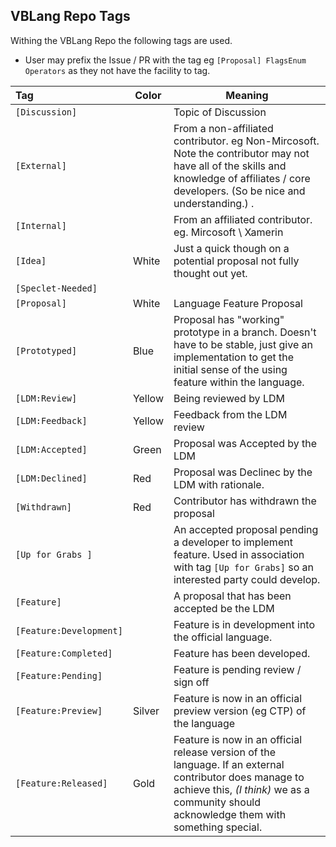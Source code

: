 ## VBLang Repo Tags

Withing the VBLang Repo the following tags are used.
 * User may prefix the Issue / PR with the tag eg `[Proposal] FlagsEnum Operators` as they not have the facility to tag.

| Tag                     | Color  |  Meaning  |
|:----------------------- | ------ | --------- |
| `[Discussion]`          |        | Topic of Discussion |
| `[External]`            |        | From a non-affiliated contributor. eg Non-Mircosoft.  Note the contributor may not have all of the skills and knowledge of affiliates / core developers. (So be nice and understanding.) . |
| `[Internal]`            |        | From an affiliated contributor. eg. Mircosoft \ Xamerin |
| `[Idea]`                | White  | Just a quick though on a potential proposal not fully thought out yet. |
| `[Speclet-Needed]`      |        | |
| `[Proposal]`            | White  | Language Feature Proposal  |
| `[Prototyped]`          | Blue   | Proposal has "working" prototype in a branch. Doesn't have to be stable, just give an implementation to get the initial sense of the using feature within the language. |
| `[LDM:Review]`          | Yellow | Being reviewed by LDM |
| `[LDM:Feedback]`        | Yellow | Feedback from the LDM review |
| `[LDM:Accepted]`        | Green  | Proposal was Accepted by the LDM |
| `[LDM:Declined]`        | Red    | Proposal was Declinec by the LDM with rationale. |
| `[Withdrawn]`           | Red    | Contributor has withdrawn the proposal |
| `[Up for Grabs ]`       |        | An accepted proposal pending a developer to implement feature. Used in association with tag `[Up for Grabs]` so an interested party could develop. |
| `[Feature]`             |        | A proposal that has been accepted be the LDM |
| `[Feature:Development]` |        | Feature is in development into the official language. |
| `[Feature:Completed]`   |        | Feature has been developed. |
| `[Feature:Pending]`     |        | Feature is pending review / sign off  |
| `[Feature:Preview]`     | Silver | Feature is now in an official preview version (eg CTP) of the language |
| `[Feature:Released]`    | Gold   |  Feature is now in an official release version of the language. If an external contributor does manage to achieve this, *(I think)* we as a community should acknowledge them with something special. |

